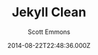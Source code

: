 ---
title: Jekyll Clean
github: 'https://github.com/scotte/jekyll-clean'
demo: 'https://scotte.github.io/jekyll-clean'
author: Scott Emmons
ssg:
  - Jekyll
cms:
  - No Cms
date: 2014-08-22T22:48:36.000Z
github_branch: gh-pages
description: 'A simple and clean Jekyll theme that''s easy to modify. See it here:'
stale: false
---